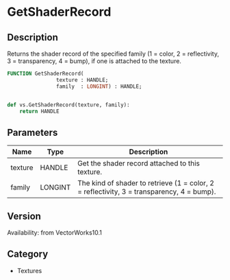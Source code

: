 # GetShaderRecord

## Description
Returns the shader record of the specified family (1 = color, 2 = reflectivity, 3 = transparency, 4 = bump), if one is attached to the texture.

```pascal
FUNCTION GetShaderRecord(
				texture : HANDLE;
				family  : LONGINT) : HANDLE;
```

```python

def vs.GetShaderRecord(texture, family):
    return HANDLE
```

## Parameters
|Name|Type|Description|
|---|---|---|
|texture|HANDLE|Get the shader record attached to this texture.|
|family|LONGINT|The kind of shader to retrieve (1 = color, 2 = reflectivity, 3 = transparency, 4 = bump).|

## Version
Availability: from VectorWorks10.1
## Category
* Textures

